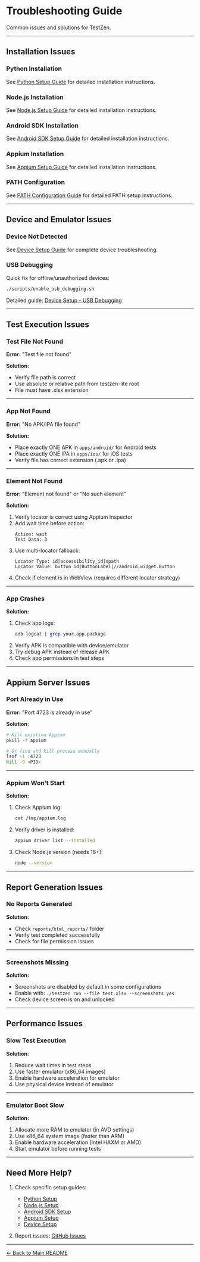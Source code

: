 # Troubleshooting Guide

Common issues and solutions for TestZen.

---

## Installation Issues

### Python Installation
See [Python Setup Guide](python-setup.md) for detailed installation instructions.

### Node.js Installation
See [Node.js Setup Guide](nodejs-setup.md) for detailed installation instructions.

### Android SDK Installation
See [Android SDK Setup Guide](android-sdk-setup.md) for detailed installation instructions.

### Appium Installation
See [Appium Setup Guide](appium-setup.md) for detailed installation instructions.

### PATH Configuration
See [PATH Configuration Guide](path-configuration.md) for detailed PATH setup instructions.

---

## Device and Emulator Issues

### Device Not Detected
See [Device Setup Guide](device-setup.md) for complete device troubleshooting.

### USB Debugging
Quick fix for offline/unauthorized devices:
```bash
./scripts/enable_usb_debugging.sh
```

Detailed guide: [Device Setup - USB Debugging](device-setup.md#enable-usb-debugging-on-emulator)

---

## Test Execution Issues

### Test File Not Found

**Error:** "Test file not found"

**Solution:**
- Verify file path is correct
- Use absolute or relative path from testzen-lite root
- File must have .xlsx extension

---

### App Not Found

**Error:** "No APK/IPA file found"

**Solution:**
- Place exactly ONE APK in `apps/android/` for Android tests
- Place exactly ONE IPA in `apps/ios/` for iOS tests
- Verify file has correct extension (.apk or .ipa)

---

### Element Not Found

**Error:** "Element not found" or "No such element"

**Solution:**
1. Verify locator is correct using Appium Inspector
2. Add wait time before action:
   ```
   Action: wait
   Test Data: 3
   ```
3. Use multi-locator fallback:
   ```
   Locator Type: id|accessibility_id|xpath
   Locator Value: button_id|ButtonLabel|//android.widget.Button
   ```
4. Check if element is in WebView (requires different locator strategy)

---

### App Crashes

**Solution:**
1. Check app logs:
   ```bash
   adb logcat | grep your.app.package
   ```
2. Verify APK is compatible with device/emulator
3. Try debug APK instead of release APK
4. Check app permissions in test steps

---

## Appium Server Issues

### Port Already in Use

**Error:** "Port 4723 is already in use"

**Solution:**
```bash
# Kill existing Appium
pkill -f appium

# Or find and kill process manually
lsof -i :4723
kill -9 <PID>
```

---

### Appium Won't Start

**Solution:**
1. Check Appium log:
   ```bash
   cat /tmp/appium.log
   ```
2. Verify driver is installed:
   ```bash
   appium driver list --installed
   ```
3. Check Node.js version (needs 16+):
   ```bash
   node --version
   ```

---

## Report Generation Issues

### No Reports Generated

**Solution:**
- Check `reports/html_reports/` folder
- Verify test completed successfully
- Check for file permission issues

---

### Screenshots Missing

**Solution:**
- Screenshots are disabled by default in some configurations
- Enable with: `./testzen run --file test.xlsx --screenshots yes`
- Check device screen is on and unlocked

---

## Performance Issues

### Slow Test Execution

**Solution:**
1. Reduce wait times in test steps
2. Use faster emulator (x86_64 images)
3. Enable hardware acceleration for emulator
4. Use physical device instead of emulator

---

### Emulator Boot Slow

**Solution:**
1. Allocate more RAM to emulator (in AVD settings)
2. Use x86_64 system image (faster than ARM)
3. Enable hardware acceleration (Intel HAXM or AMD)
4. Start emulator before running tests

---

## Need More Help?

1. Check specific setup guides:
   - [Python Setup](python-setup.md)
   - [Node.js Setup](nodejs-setup.md)
   - [Android SDK Setup](android-sdk-setup.md)
   - [Appium Setup](appium-setup.md)
   - [Device Setup](device-setup.md)

2. Report issues: [GitHub Issues](https://github.com/kavi-thirilo/testzen-lite/issues)

---

[← Back to Main README](../README.md)

